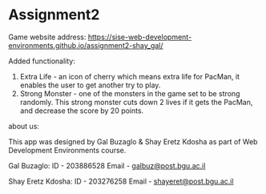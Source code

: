 # Assignment2

Game website address:
https://sise-web-development-environments.github.io/assignment2-shay_gal/

Added functionality:
1. Extra Life - an icon of cherry which means extra life for PacMan, it enables the user to get another try to play.
2. Strong Monster - one of the monsters in the game set to be strong randomly. This strong monster cuts down 2 lives if it gets the PacMan, and decrease the score by 20 points.

about us:

This app was designed by Gal Buzaglo & Shay Eretz Kdosha as part of Web Development Environments course.

Gal Buzaglo: 
ID - 203886528
Email - galbuz@post.bgu.ac.il

Shay Eretz Kdosha:
ID - 203276258
Email - shayeret@post.bgu.ac.il
 
